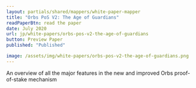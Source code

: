 ```yaml
---
layout: partials/shared/mappers/white-paper-mapper
title: "Orbs PoS V2: The Age of Guardians"
readPaperBtn: read the paper
date: July 2020
url: jp/white-papers/orbs-pos-v2-the-age-of-guardians
button: Preview Paper
published: "Published"

image: /assets/img/white-papers/orbs-pos-v2-the-age-of-guardians.png
---
```


An overview of all the major features in the new and improved Orbs proof-of-stake mechanism
